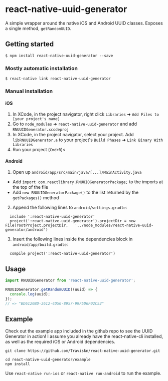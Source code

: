 # react-native-uuid-generator

A simple wrapper around the native iOS and Android UUID classes.
Exposes a single method, `getRandomUUID`.

## Getting started

`$ npm install react-native-uuid-generator --save`

### Mostly automatic installation

`$ react-native link react-native-uuid-generator`

### Manual installation


#### iOS

1. In XCode, in the project navigator, right click `Libraries` ➜ `Add Files to [your project's name]`
2. Go to `node_modules` ➜ `react-native-uuid-generator` and add `RNUUIDGenerator.xcodeproj`
3. In XCode, in the project navigator, select your project. Add `libRNUUIDGenerator.a` to your project's `Build Phases` ➜ `Link Binary With Libraries`
4. Run your project (`Cmd+R`)<

#### Android

1. Open up `android/app/src/main/java/[...]/MainActivity.java`
  - Add `import com.reactlibrary.RNUUIDGeneratorPackage;` to the imports at the top of the file
  - Add `new RNUUIDGeneratorPackage()` to the list returned by the `getPackages()` method
2. Append the following lines to `android/settings.gradle`:
  ```
    include ':react-native-uuid-generator'
    project(':react-native-uuid-generator').projectDir = new File(rootProject.projectDir,   '../node_modules/react-native-uuid-generator/android')
  ```
3. Insert the following lines inside the dependencies block in `android/app/build.gradle`:
  ```
    compile project(':react-native-uuid-generator')
  ```

## Usage
```javascript
import RNUUIDGenerator from 'react-native-uuid-generator';

RNUUIDGenerator.getRandomUUID((uuid) => {
  console.log(uuid);
});
// => "BD6120BD-3612-4D56-8957-99F5D6F02C52"
```

## Example
Check out the example app included in the github repo to see the UUID Generator in action!
I assume you already have the react-native-cli installed, as well as the required iOS or Android dependencies.

```
git clone https://github.com/Traviskn/react-native-uuid-generator.git

cd react-native-uuid-generator/example
npm install
```

Use `react-native run-ios` or `react-native run-android` to run the example.
